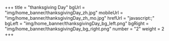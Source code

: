 +++
title = "thanksgiving Day"
bgUrl = "img/home_banner/thanksgivingDay_zh.jpg"
mobileUrl = "img/home_banner/thanksgivingDay_zh_mo.jpg"
hrefUrl = "javascript:;"
bgLeft = "img/home_banner/thanksgivingDay_bg_left.png"
bgRight = "img/home_banner/thanksgivingDay_bg_right.png"
number = "2"
weight =  2
+++